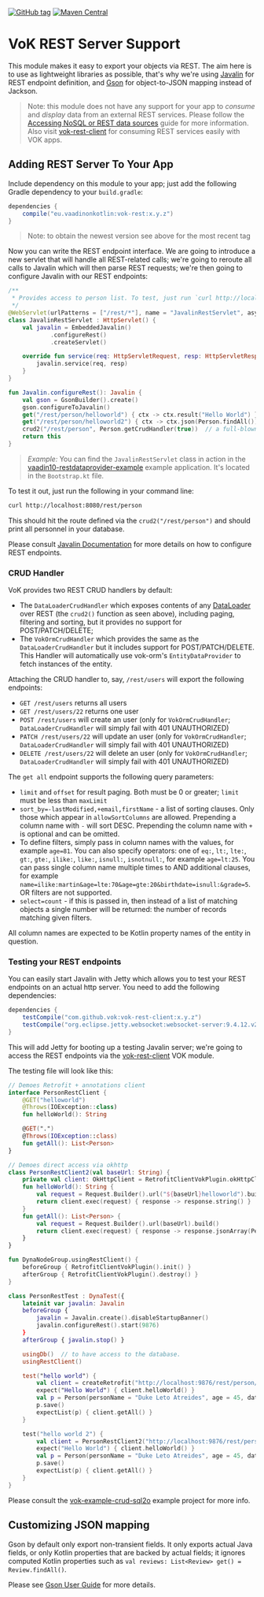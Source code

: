 [![GitHub tag](https://img.shields.io/github/tag/mvysny/vaadin-on-kotlin.svg)](https://github.com/mvysny/vaadin-on-kotlin/tags)
[![Maven Central](https://maven-badges.herokuapp.com/maven-central/eu.vaadinonkotlin/vok-rest/badge.svg)](https://maven-badges.herokuapp.com/maven-central/eu.vaadinonkotlin/vok-rest)

# VoK REST Server Support

This module makes it easy to export your objects via REST. The aim here is to use as lightweight libraries as possible,
that's why we're using [Javalin](https://javalin.io/) for REST endpoint definition, and [Gson](https://github.com/google/gson) for object-to-JSON mapping instead of
Jackson.

> Note: this module does not have any support for your app to *consume* and *display* data from an external REST services.
Please follow the [Accessing NoSQL or REST data sources](http://www.vaadinonkotlin.eu/nosql_rest_datasources.html) guide for more information.
Also visit [vok-rest-client](../vok-rest-client) for consuming REST services easily with VOK apps.

## Adding REST Server To Your App

Include dependency on this module to your app; just add the following Gradle dependency to your `build.gradle`:

```groovy
dependencies {
    compile("eu.vaadinonkotlin:vok-rest:x.y.z")
}
```

> Note: to obtain the newest version see above for the most recent tag

Now you can write the REST endpoint interface. We are going to introduce a new servlet that will handle all REST-related calls;
we're going to reroute all calls to Javalin which will then parse REST requests; we're then going to configure Javalin with our REST
endpoints:

```kotlin
/**
 * Provides access to person list. To test, just run `curl http://localhost:8080/rest/person`
 */
@WebServlet(urlPatterns = ["/rest/*"], name = "JavalinRestServlet", asyncSupported = false)
class JavalinRestServlet : HttpServlet() {
    val javalin = EmbeddedJavalin()
            .configureRest()
            .createServlet()

    override fun service(req: HttpServletRequest, resp: HttpServletResponse) {
        javalin.service(req, resp)
    }
}

fun Javalin.configureRest(): Javalin {
    val gson = GsonBuilder().create()
    gson.configureToJavalin()
    get("/rest/person/helloworld") { ctx -> ctx.result("Hello World") }
    get("/rest/person/helloworld2") { ctx -> ctx.json(Person.findAll()) }  // uses Gson
    crud2("/rest/person", Person.getCrudHandler(true))  // a full-blown CRUD Handler
    return this
}
```

> *Example:* You can find the `JavalinRestServlet` class in action in the [vaadin10-restdataprovider-example](https://gitlab.com/mvysny/vaadin10-restdataprovider-example)
example application. It's located in the `Bootstrap.kt` file.

To test it out, just run the following in your command line:

```bash
curl http://localhost:8080/rest/person
```

This should hit the route defined via the `crud2("/rest/person")` and should print all personnel in your database.

Please consult [Javalin Documentation](https://javalin.io/documentation) for more details on how to configure REST endpoints.

### CRUD Handler

VoK provides two REST CRUD handlers by default:

* The `DataLoaderCrudHandler` which exposes contents of any [DataLoader](https://gitlab.com/mvysny/vok-dataloader)
  over REST (the `crud2()` function as seen above), including paging, filtering and sorting, but it provides no support for POST/PATCH/DELETE;
* The `VokOrmCrudHandler` which provides the same as the `DataLoaderCrudHandler` but it includes support for POST/PATCH/DELETE.
  This Handler will automatically use vok-orm's `EntityDataProvider` to fetch instances of the entity.

Attaching the CRUD handler to, say, `/rest/users` will export the following endpoints:

* `GET /rest/users` returns all users
* `GET /rest/users/22` returns one user
* `POST /rest/users` will create an user (only for `VokOrmCrudHandler`; `DataLoaderCrudHandler` will simply fail with 401 UNAUTHORIZED)
* `PATCH /rest/users/22` will update an user (only for `VokOrmCrudHandler`; `DataLoaderCrudHandler` will simply fail with 401 UNAUTHORIZED)
* `DELETE /rest/users/22` will delete an user (only for `VokOrmCrudHandler`; `DataLoaderCrudHandler` will simply fail with 401 UNAUTHORIZED)

The `get all` endpoint supports the following query parameters:

* `limit` and `offset` for result paging. Both must be 0 or greater; `limit` must be less than `maxLimit`
* `sort_by=-lastModified,+email,firstName` - a list of sorting clauses.
Only those which appear in `allowSortColumns` are allowed. Prepending a column name with
`-` will sort DESC. Prepending the column name with `+` is optional and can be omitted.
* To define filters, simply pass in column names with the values, for example `age=81`. You can also specify operators: one of
`eq:`, `lt:`, `lte:`, `gt:`, `gte:`, `ilike:`, `like:`, `isnull:`, `isnotnull:`, for example `age=lt:25`. You can pass single column name
multiple times to AND additional clauses, for example `name=ilike:martin&age=lte:70&age=gte:20&birthdate=isnull:&grade=5`. OR filters are not supported.
* `select=count` - if this is passed in, then instead of a list of matching objects a single number will be returned: the number of
records matching given filters.

All column names are expected to be Kotlin property names of the entity in question.

### Testing your REST endpoints

You can easily start Javalin with Jetty which allows you to test your REST endpoints on an actual http server. You need to add the following dependencies:

```gradle
dependencies {
    testCompile("com.github.vok:vok-rest-client:x.y.z")
    testCompile("org.eclipse.jetty.websocket:websocket-server:9.4.12.v20180830")
}
```

This will add Jetty for booting up a testing Javalin server; we're going to access the REST endpoints via the [vok-rest-client](../vok-rest-client) VOK module.

The testing file will look like this:

```kotlin
// Demoes Retrofit + annotations client
interface PersonRestClient {
    @GET("helloworld")
    @Throws(IOException::class)
    fun helloWorld(): String

    @GET(".")
    @Throws(IOException::class)
    fun getAll(): List<Person>
}

// Demoes direct access via okhttp
class PersonRestClient2(val baseUrl: String) {
    private val client: OkHttpClient = RetrofitClientVokPlugin.okHttpClient!!
    fun helloWorld(): String {
        val request = Request.Builder().url("${baseUrl}helloworld").build()
        return client.exec(request) { response -> response.string() }
    }
    fun getAll(): List<Person> {
        val request = Request.Builder().url(baseUrl).build()
        return client.exec(request) { response -> response.jsonArray(Person::class.java) }
    }
}

fun DynaNodeGroup.usingRestClient() {
    beforeGroup { RetrofitClientVokPlugin().init() }
    afterGroup { RetrofitClientVokPlugin().destroy() }
}

class PersonRestTest : DynaTest({
    lateinit var javalin: Javalin
    beforeGroup {
        javalin = Javalin.create().disableStartupBanner()
        javalin.configureRest().start(9876)
    }
    afterGroup { javalin.stop() }

    usingDb()  // to have access to the database.
    usingRestClient()

    test("hello world") {
        val client = createRetrofit("http://localhost:9876/rest/person/").create(PersonRestClient::class.java)
        expect("Hello World") { client.helloWorld() }
        val p = Person(personName = "Duke Leto Atreides", age = 45, dateOfBirth = LocalDate.of(1980, 5, 1), maritalStatus = MaritalStatus.Single, alive = false)
        p.save()
        expectList(p) { client.getAll() }
    }

    test("hello world 2") {
        val client = PersonRestClient2("http://localhost:9876/rest/person/")
        expect("Hello World") { client.helloWorld() }
        val p = Person(personName = "Duke Leto Atreides", age = 45, dateOfBirth = LocalDate.of(1980, 5, 1), maritalStatus = MaritalStatus.Single, alive = false)
        p.save()
        expectList(p) { client.getAll() }
    }
}
```

Please consult the [vok-example-crud-sql2o](../vok-example-crud-sql2o) example project for more info.

## Customizing JSON mapping

Gson by default only export non-transient fields. It only exports actual Java fields, or only Kotlin properties that are backed by actual fields;
it ignores computed Kotlin properties such as `val reviews: List<Review> get() = Review.findAll()`.

Please see [Gson User Guide](https://github.com/google/gson/blob/master/UserGuide.md) for more details.
